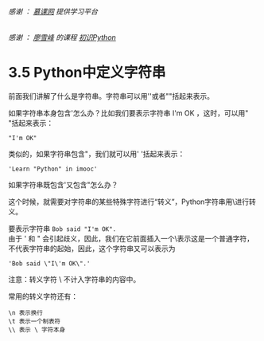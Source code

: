 ###### 感谢 ： [慕课网](https://www.imooc.com "慕课网-程序员的梦工厂") 提供学习平台
###### 感谢 ： [廖雪峰](https://www.imooc.com/u/292120/courses?sort=publish "廖雪峰的课程") 的课程 [初识Python]( https://www.imooc.com/learn/177 "初识Python")

# 3.5 Python中定义字符串

前面我们讲解了什么是字符串。字符串可以用''或者""括起来表示。  

如果字符串本身包含'怎么办？比如我们要表示字符串 I'm OK ，这时，可以用" "括起来表示：  

    "I'm OK"

类似的，如果字符串包含"，我们就可以用' '括起来表示：  

    'Learn "Python" in imooc'

如果字符串既包含'又包含"怎么办？  

这个时候，就需要对字符串的某些特殊字符进行“转义”，Python字符串用\进行转义。  

要表示字符串 `Bob said "I'm OK".`  
由于 ' 和 " 会引起歧义，因此，我们在它前面插入一个\表示这是一个普通字符，不代表字符串的起始，因此，这个字符串又可以表示为

    'Bob said \"I\'m OK\".'

注意：转义字符 \ 不计入字符串的内容中。

常用的转义字符还有：

    \n 表示换行
    \t 表示一个制表符
    \\ 表示 \ 字符本身


